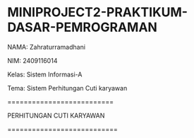# MINIPROJECT2-PRAKTIKUM-DASAR-PEMROGRAMAN
NAMA: Zahraturramadhani

NIM: 2409116014

Kelas: Sistem Informasi-A

Tema: Sistem Perhitungan Cuti karyawan


==========================

PERHITUNGAN CUTI KARYAWAN
          
===========================

